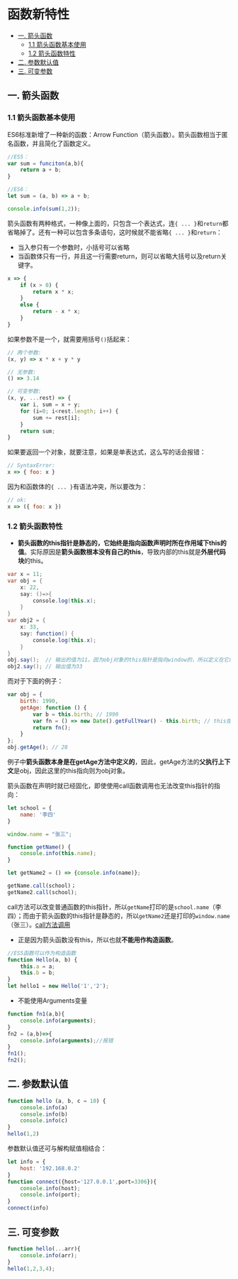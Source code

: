 # 函数新特性

- [一. 箭头函数](#箭头函数)
  - [1.1 箭头函数基本使用](#箭头函数基本使用)
  - [1.2 箭头函数特性](#箭头函数特性)
- [二. 参数默认值](#参数默认值)
- [三. 可变参数](#可变参数)

## 一. 箭头函数 <a name="箭头函数"></a>

### 1.1 箭头函数基本使用<a name="箭头函数基本使用"></a>

ES6标准新增了一种新的函数：Arrow Function（箭头函数）。箭头函数相当于匿名函数，并且简化了函数定义。

```js
//ES5：
var sum = funciton(a,b){
    return a + b;
}

//ES6：
let sum = (a, b) => a + b;

console.info(sum(1,2));
```

箭头函数有两种格式，一种像上面的，只包含一个表达式，连`{ ... }`和`return`都省略掉了。还有一种可以包含多条语句，这时候就不能省略`{ ... }`和`return`：

- 当入参只有一个参数时，小括号可以省略
- 当函数体只有一行，并且这一行需要return，则可以省略大括号以及return关键字。

```javascript
x => {
    if (x > 0) {
        return x * x;
    }
    else {
        return - x * x;
    }
}
```

如果参数不是一个，就需要用括号`()`括起来：

```javascript
// 两个参数:
(x, y) => x * x + y * y

// 无参数:
() => 3.14

// 可变参数:
(x, y, ...rest) => {
    var i, sum = x + y;
    for (i=0; i<rest.length; i++) {
        sum += rest[i];
    }
    return sum;
}
```

如果要返回一个对象，就要注意，如果是单表达式，这么写的话会报错：

```javascript
// SyntaxError:
x => { foo: x }
```

因为和函数体的`{ ... }`有语法冲突，所以要改为：

```javascript
// ok:
x => ({ foo: x })
```

### 1.2 箭头函数特性<a name="箭头函数特性"></a>

- **箭头函数的this指针是静态的，它始终是指向函数声明时所在作用域下this的值**。实际原因是**箭头函数根本没有自己的this**，导致内部的this就是**外层代码块**的this。

```java
var x = 11;
var obj = {
    x: 22,
    say: ()=>{
        console.log(this.x);
    }
}
var obj2 = {
    x: 33,
    say: function() {
        console.log(this.x);
    }
}
obj.say();  // 输出的值为11。因为obj对象的this指针是指向window的，所以定义在它内部的say箭头函数的this是window.
obj2.say(); // 输出值为33
```

而对于下面的例子：

```js
var obj = {
    birth: 1990,
    getAge: function () {
        var b = this.birth; // 1990
        var fn = () => new Date().getFullYear() - this.birth; // this指向obj对象
        return fn();
    }
};
obj.getAge(); // 28
```

例子中**箭头函数本身是在getAge方法中定义的**，因此，getAge方法的**父执行上下文**是obj，因此这里的this指向则为obj对象。

箭头函数在声明时就已经固化，即使使用call函数调用也无法改变this指针的指向：

```js
let school = {
    name: '李四'
}

window.name = "张三";

function getName() {
    console.info(this.name);
}

let getName2 = () => {console.info(name)};

getName.call(school)；
getName2.call(school);
```

call方法可以改变普通函数的this指针，所以`getName`打印的是`school.name`（李四）；而由于箭头函数的this指针是静态的，所以`getName2`还是打印的`window.name`（张三）。[call方法调用](./_12JS中Call方法调用.md)

- 正是因为箭头函数没有this，所以也就**不能用作构造函数**。

```js
//ES5函数可以作为构造函数
function Hello(a, b) {
    this.a = a;
    this.b = b;
}
let hello1 = new Hello('1','2');
```

- 不能使用Arguments变量

```js
function fn1(a,b){
    console.info(arguments);
}
fn2 = (a,b)=>{
    console.info(arguments);//报错
}
fn1();
fn2();
```

## 二. 参数默认值<a name="参数默认值"></a>

```js
function hello (a, b, c = 10) {
    console.info(a)
    console.info(b)
    console.info(c)
}
hello(1,2)
```

参数默认值还可与解构赋值相结合：

```js
let info = {
    host: '192.168.0.2'
}
function connect({host='127.0.0.1',port=3306}){
    console.info(host);
    console.info(port);
}
connect(info)
```

## 三. 可变参数<a name="可变参数"></a>

```js
function hello(...arr){
    console.info(arr);
}
hello(1,2,3,4);
```

